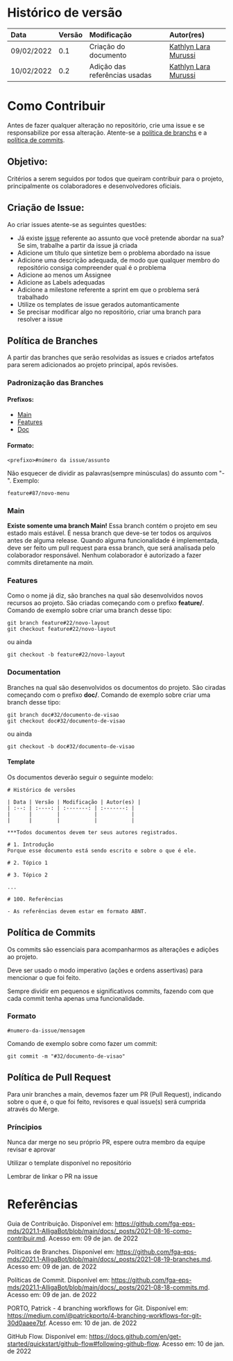 # Histórico de versão

| Data | Versão | Modificação | Autor(res) |
| :- | :- | :- | :- |
| 09/02/2022 | 0.1 | Criação do documento | [Kathlyn Lara Murussi](https://github.com/klmurussi) |
| 10/02/2022 | 0.2 | Adição das referências usadas | [Kathlyn Lara Murussi](https://github.com/klmurussi) |

# Como Contribuir
Antes de fazer qualquer alteração no repositório, crie uma issue e se responsabilize por essa alteração. Atente-se a [política de branchs](#política-de-branches) e a [política de commits](#política-de-commits). 

## Objetivo:
Critérios a serem seguidos por todos que queiram contribuir para o projeto, principalmente os colaboradores e desenvolvedores oficiais.

## Criação de Issue:
Ao criar issues atente-se as seguintes questões:

- Já existe [issue](https://github.com/Interacao-Humano-Computador/2021.2-Prefeitura-de-Passo-Fundo/issues) referente ao assunto que você pretende abordar na sua? Se sim, trabalhe a partir da issue já criada
- Adicione um título que sintetize bem o problema abordado na issue
- Adicione uma descrição adequada, de modo que qualquer membro do repositório consiga compreender qual é o problema
- Adicione ao menos um Assignee
- Adicione as Labels adequadas
- Adicione a milestone referente a sprint em que o problema será trabalhado
- Utilize os templates de issue gerados automanticamente
- Se precisar modificar algo no repositório, criar uma branch para resolver a issue


## Política de Branches

A partir das branches que serão resolvidas as issues e criados artefatos para serem adicionados ao projeto principal, após revisões.

### Padronização das Branches

#### Prefixos:
- [Main](#main)
- [Features](#features)
- [Doc](#documentation)

#### Formato:
```
<prefixo>#número da issue/assunto
```

Não esquecer de dividir as palavras(sempre minúsculas) do assunto com "-".
Exemplo: 
```
feature#87/novo-menu
```


### Main

**Existe somente uma branch Main!** Essa branch contém o projeto em seu estado mais estável. É nessa branch que deve-se ter todos os arquivos antes de alguma release. Quando alguma funcionalidade é implementada, deve ser feito um pull request para essa branch, que será analisada pelo colaborador responsável. Nenhum colaborador é autorizado a fazer commits diretamente na *main.*

### Features

Como o nome já diz, são branches na qual são desenvolvidos novos recursos ao projeto. São criadas começando com o prefixo **feature/**.
Comando de exemplo sobre criar uma branch desse tipo:

```git
git branch feature#22/novo-layout
git checkout feature#22/novo-layout
```

ou ainda

```git
git checkout -b feature#22/novo-layout
```

### Documentation

Branches na qual são desenvolvidos os documentos do projeto. São ciradas começando com o prefixo **doc/**.
Comando de exemplo sobre criar uma branch desse tipo:

```git
git branch doc#32/documento-de-visao
git checkout doc#32/documento-de-visao
```

ou ainda

```git
git checkout -b doc#32/documento-de-visao
```

#### Template
Os documentos deverão seguir o seguinte modelo:

```
# Histórico de versões

| Data | Versão | Modificação | Autor(es) |
| :--: | :----: | :-------: | :-------: |
|      |        |           |           |
|      |        |           |           |

***Todos documentos devem ter seus autores registrados.

# 1. Introdução
Porque esse documento está sendo escrito e sobre o que é ele.

# 2. Tópico 1

# 3. Tópico 2

...

# 100. Referências

- As referências devem estar em formato ABNT.
```

## Política de Commits

Os commits são essenciais para acompanharmos as alterações e adições ao projeto. 

Deve ser usado o modo imperativo (ações e ordens assertivas) para mencionar o que foi feito.

Sempre dividir em pequenos e significativos commits, fazendo com que cada commit tenha apenas uma funcionalidade.


### Formato
```
#numero-da-issue/mensagem
```

Comando de exemplo sobre como fazer um commit:

```git
git commit -m "#32/documento-de-visao"
```


## Política de Pull Request
Para unir branches a main, devemos fazer um PR (Pull Request), indicando sobre o que é, o que foi feito, revisores e qual issue(s) será cumprida através do Merge.

### Príncipios
Nunca dar merge no seu próprio PR, espere outra membro da equipe revisar e aprovar

Utilizar o template disponível no repositório

Lembrar de linkar o PR na issue

# Referências

Guia de Contribuição. Disponível em: <https://github.com/fga-eps-mds/2021.1-AlligaBot/blob/main/docs/_posts/2021-08-16-como-contribuir.md>. Acesso em: 09 de jan. de 2022

Políticas de Branches. Disponível em: <https://github.com/fga-eps-mds/2021.1-AlligaBot/blob/main/docs/_posts/2021-08-19-branches.md>. Acesso em: 09 de jan. de 2022

Políticas de Commit. Disponível em: <https://github.com/fga-eps-mds/2021.1-AlligaBot/blob/main/docs/_posts/2021-08-18-commits.md>. Acesso em: 09 de jan. de 2022

PORTO, Patrick - 4 branching workflows for Git. Disponível em: <https://medium.com/@patrickporto/4-branching-workflows-for-git-30d0aaee7bf>. Acesso em: 10 de jan. de 2022

GitHub Flow. Disponível em: <https://docs.github.com/en/get-started/quickstart/github-flow#following-github-flow>. Acesso em: 10 de jan. de 2022
